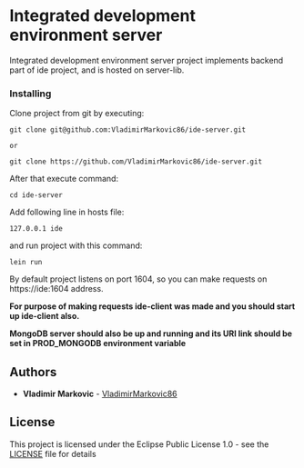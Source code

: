 # Integrated development environment server

Integrated development environment server project implements backend part of ide project, and is hosted on server-lib.

### Installing

Clone project from git by executing:

```
git clone git@github.com:VladimirMarkovic86/ide-server.git

or

git clone https://github.com/VladimirMarkovic86/ide-server.git
```

After that execute command:

```
cd ide-server
```

Add following line in hosts file:

```
127.0.0.1 ide
```

and run project with this command:

```
lein run
```

By default project listens on port 1604, so you can make requests on https://ide:1604 address.

**For purpose of making requests ide-client was made and you should start up ide-client also.**

**MongoDB server should also be up and running and its URI link should be set in PROD_MONGODB environment variable**

## Authors

* **Vladimir Markovic** - [VladimirMarkovic86](https://github.com/VladimirMarkovic86)

## License

This project is licensed under the Eclipse Public License 1.0 - see the [LICENSE](LICENSE) file for details

